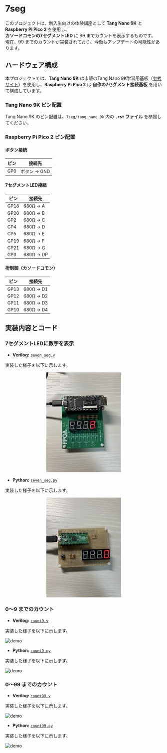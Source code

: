 # 7seg

このプロジェクトは、新入生向けの体験講座として **Tang Nano 9K** と **Raspberry Pi Pico 2** を使用し、  
**カソードコモンの7セグメントLED** に 99 までカウントを表示するものです。  
現在、99 までのカウントが実装されており、今後もアップデートの可能性があります。

## ハードウェア構成
本プロジェクトでは、**Tang Nano 9K** は市販のTang Nano 9K学習用基板（[参考サイト](https://fpga.tokyo/mhut/)）を使用し、**Raspberry Pi Pico 2** は **自作の7セグメント接続基板** を用いて構成しています。

### Tang Nano 9K ピン配置
Tang Nano 9K のピン配置は、`7seg/tang_nano_9k` 内の **`.cst` ファイル** を参照してください。

### Raspberry Pi Pico 2 ピン配置

#### ボタン接続
| ピン | 接続先 |
|------|--------|
| GP0  | ボタン → GND |

#### 7セグメントLED接続
| ピン | 接続先 |
|------|--------|
| GP18 | 680Ω → A |
| GP20 | 680Ω → B |
| GP2  | 680Ω → C |
| GP4  | 680Ω → D |
| GP5  | 680Ω → E |
| GP19 | 680Ω → F |
| GP21 | 680Ω → G |
| GP3  | 680Ω → DP |

#### 桁制御（カソードコモン）
| ピン | 接続先 |
|------|--------|
| GP13 | 680Ω → D1 |
| GP12 | 680Ω → D2 |
| GP11 | 680Ω → D3 |
| GP10 | 680Ω → D4 |

## 実装内容とコード

### 7セグメントLEDに数字を表示
- **Verilog:** [`seven_seg.v`](7seg/tang_nano_9k/seven_seg.v)

実装した様子を以下に示します。
<p align="center">
  <img src="docs/data/sevenseg_fpga.jpg" alt="No　date" width="240" height="320">
</p>

- **Python:** [`seven_seg.py`](7seg/raspberrypi_pico/seven_seg.py)

実装した様子を以下に示します。
<p align="center">
  <img src="docs/data/sevenseg_raspberrypi.jpg" alt="No　date" width="240" height="320">
</p>

### 0～9 までのカウント
- **Verilog:** [`count9.v`](7seg/tang_nano_9k/count9.v)

実装した様子を以下に示します。

![demo](docs/data/count9_fpga.gif)

- **Python:** [`count9.py`](7seg/raspberrypi_pico/count9.py)

実装した様子を以下に示します。

![demo](docs/data/count9_raspberrypi.gif)

### 0～99 までのカウント
- **Verilog:** [`count99.v`](7seg/tang_nano_9k/count99.v)

実装した様子を以下に示します。

![demo](docs/data/count99_fpga.gif)

- **Python:** [`count99.py`](7seg/raspberrypi_pico/count99.py)

実装した様子を以下に示します。

![demo](docs/data/count99_raspberrypi.gif)